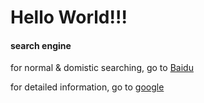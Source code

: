 # Hello World!!!

#### search engine

for normal & domistic searching, go to [Baidu](https://www.baidu.com)

for detailed information, go to [google](https://www.google.com)
